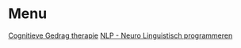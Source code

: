 <!-- TITLE: Mind -->
<!-- SUBTITLE: It's what you make ofit... -->

# Menu

[Cognitieve Gedrag therapie](cbt)
[NLP - Neuro Linguistisch programmeren](nlp)